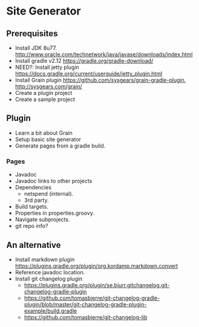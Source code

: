 # Site Generator

## Prerequisites

- Install JDK 8u77. <http://www.oracle.com/technetwork/java/javase/downloads/index.html>
- Install gradle v2.12 <https://gradle.org/gradle-download/>
- NEED?: Install jetty plugin <https://docs.gradle.org/current/userguide/jetty_plugin.html>
- Install Grain plugin <https://github.com/sysgears/grain-gradle-plugin>, <http://sysgears.com/grain/>
- Create a plugin project
- Create a sample project

## Plugin

- Learn a bit about Grain
- Setup basic site generator
- Generate pages from a gradle build.

### Pages

- Javadoc
- Javadoc links to other projects
- Dependencies
	- netspend (internal).
	- 3rd party.
- Build targets.
- Properties in properties.groovy.
- Navigate subprojects.
- git repo info?

## An alternative

- Install markdown plugin <https://plugins.gradle.org/plugin/org.kordamp.markdown.convert>
- Reference javadoc location.
- Install git changelog plugin
	 - <https://plugins.gradle.org/plugin/se.bjurr.gitchangelog.git-changelog-gradle-plugin>
	 - <https://github.com/tomasbjerre/git-changelog-gradle-plugin/blob/master/git-changelog-gradle-plugin-example/build.gradle>
	 - <https://github.com/tomasbjerre/git-changelog-lib>
